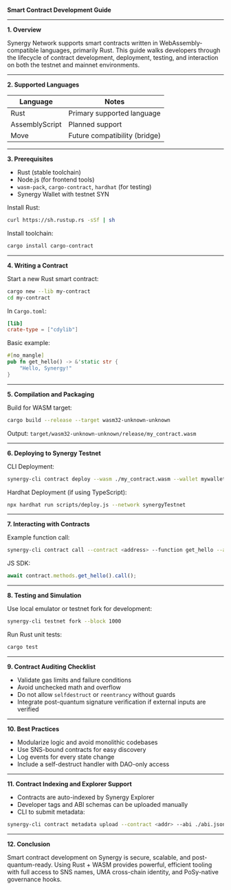 **Smart Contract Development Guide**

---

**1. Overview**

Synergy Network supports smart contracts written in WebAssembly-compatible languages, primarily Rust. This guide walks developers through the lifecycle of contract development, deployment, testing, and interaction on both the testnet and mainnet environments.

---

**2. Supported Languages**

| Language       | Notes                         |
| -------------- | ----------------------------- |
| Rust           | Primary supported language    |
| AssemblyScript | Planned support               |
| Move           | Future compatibility (bridge) |

---

**3. Prerequisites**

* Rust (stable toolchain)
* Node.js (for frontend tools)
* `wasm-pack`, `cargo-contract`, `hardhat` (for testing)
* Synergy Wallet with testnet SYN

Install Rust:

```bash
curl https://sh.rustup.rs -sSf | sh
```

Install toolchain:

```bash
cargo install cargo-contract
```

---

**4. Writing a Contract**

Start a new Rust smart contract:

```bash
cargo new --lib my-contract
cd my-contract
```

In `Cargo.toml`:

```toml
[lib]
crate-type = ["cdylib"]
```

Basic example:

```rust
#[no_mangle]
pub fn get_hello() -> &'static str {
    "Hello, Synergy!"
}
```

---

**5. Compilation and Packaging**

Build for WASM target:

```bash
cargo build --release --target wasm32-unknown-unknown
```

Output: `target/wasm32-unknown-unknown/release/my_contract.wasm`

---

**6. Deploying to Synergy Testnet**

CLI Deployment:

```bash
synergy-cli contract deploy --wasm ./my_contract.wasm --wallet mywallet.syn
```

Hardhat Deployment (if using TypeScript):

```bash
npx hardhat run scripts/deploy.js --network synergyTestnet
```

---

**7. Interacting with Contracts**

Example function call:

```bash
synergy-cli contract call --contract <address> --function get_hello --args []
```

JS SDK:

```js
await contract.methods.get_hello().call();
```

---

**8. Testing and Simulation**

Use local emulator or testnet fork for development:

```bash
synergy-cli testnet fork --block 1000
```

Run Rust unit tests:

```bash
cargo test
```

---

**9. Contract Auditing Checklist**

* Validate gas limits and failure conditions
* Avoid unchecked math and overflow
* Do not allow `selfdestruct` or `reentrancy` without guards
* Integrate post-quantum signature verification if external inputs are verified

---

**10. Best Practices**

* Modularize logic and avoid monolithic codebases
* Use SNS-bound contracts for easy discovery
* Log events for every state change
* Include a self-destruct handler with DAO-only access

---

**11. Contract Indexing and Explorer Support**

* Contracts are auto-indexed by Synergy Explorer
* Developer tags and ABI schemas can be uploaded manually
* CLI to submit metadata:

```bash
synergy-cli contract metadata upload --contract <addr> --abi ./abi.json
```

---

**12. Conclusion**

Smart contract development on Synergy is secure, scalable, and post-quantum-ready. Using Rust + WASM provides powerful, efficient tooling with full access to SNS names, UMA cross-chain identity, and PoSy-native governance hooks.
